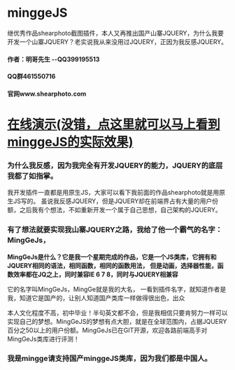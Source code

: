 # minggeJS

继优秀作品shearphoto截图插件，本人又再推出国产山寨JQUERY，为什么我要开发一个山寨JQUERY？老实说我从来没用过JQUERY，正因为我反感JQUERY。

#### 作者：明哥先生 --QQ399195513
#### QQ群461550716
#### 官网www.shearphoto.com

# [在线演示(没错，点这里就可以马上看到minggeJS的实际效果)](http://rawgit.com/drduan/minggeJS/master/demo.html)

### 为什么我反感，因为我完全有开发JQUERY的能力，JQUERY的底层我都了如指掌。

我开发插件一直都是用原生JS，大家可以看下我前面的作品shearphoto就是用原生JS写的。  虽说我反感JQUERY，但是JQUERY却在前端界占有大量的用户份额，之后我有个想法，不如重新开发一个属于自己思想，自己架构的JQUERY。

### 有了想法就要实现我山寨JQUERY之路，我给了他一个霸气的名字：MingGeJs，

**MingGeJs是什么？它是我一个星期完成的作品，它是一个JS类库，它拥有和JQUERY相同的语法，相同函数，相同的函数用法， 但是动画，选择器性能，函数效率都在JQ之上，同时兼容IE 6 7 8，同时与JQUERY相兼容**

它的名字叫MingGeJs，MingGe就是我的大名， 一看到插件名字，就知道作者是我，知道它是国产的，让别人知道国产类库一样做得很出色，出众

本人文化程度不高，初中毕业！半句英文都不会，但是我相信只要肯努力一样可以实现自己的梦想。MingGeJS的梦想有点大胆，就是在全球范围内，占据JQUERY百分之50以上的用户份额。MingGeJs已在GIT开源，欢迎各路前端高手对MingGeJs类库进行评测！

### 我是mingge请支持国产minggeJS类库，因为我们都是中国人。
